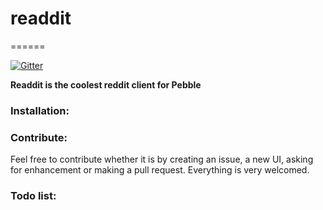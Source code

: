 # readdit
======

[![Gitter](https://badges.gitter.im/Join%20Chat.svg)](https://gitter.im/aaronwinter/readdit?utm_source=badge&utm_medium=badge&utm_campaign=pr-badge&utm_content=badge)

**Readdit is the coolest reddit client for Pebble**

### Installation:

### Contribute:

Feel free to contribute whether it is by creating an issue, a new UI, asking for enhancement or making a pull request. Everything is very welcomed. 

### Todo list:
